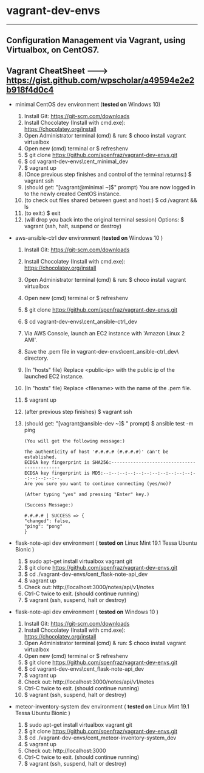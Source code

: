 # vagrant-dev-envs
----
Configuration Management via Vagrant, using Virtualbox, on
CentOS7.
----
Vagrant CheatSheet --->  https://gist.github.com/wpscholar/a49594e2e2b918f4d0c4
----
- minimal CentOS dev environment
    (**tested on** Windows 10)
    1. Install Git: https://git-scm.com/downloads
    2. Install Chocolatey (Install with cmd.exe): https://chocolatey.org/install
    3. Open Administrator terminal (cmd) & run: $ choco install vagrant virtualbox
    4. Open new (cmd) terminal or $ refreshenv
    5. $ git clone https://github.com/spenfraz/vagrant-dev-envs.git
    6. $ cd vagrant-dev-envs\cent_minimal_dev
    7. $ vagrant up
    8. (Once previous step finishes and control of the terminal returns:) $ vagrant ssh
    9. (should get: "[vagrant@minimal ~]$" prompt) You are now logged in to the newly created CentOS instance.
    10. (to check out files shared between guest and host:) $ cd /vagrant && ls
    11. (to exit:) $ exit
    12. (will drop you back into the original terminal session)  Options:  $ vagrant (ssh, halt, suspend or destroy)
    
- aws-ansible-ctrl dev environment
    (**tested on** Windows 10 )
    1. Install Git:  https://git-scm.com/downloads
    2. Install Chocolatey (Install with cmd.exe): https://chocolatey.org/install
    3. Open Administrator terminal (cmd) & run: $ choco install vagrant virtualbox
    4. Open new (cmd) terminal or $ refreshenv
    5. $ git clone https://github.com/spenfraz/vagrant-dev-envs.git
    6. $ cd vagrant-dev-envs\cent_ansible-ctrl_dev
    7. Via AWS Console, launch an EC2 instance with 'Amazon Linux 2 AMI'.
    8. Save the .pem file in vagrant-dev-envs\cent_ansible-ctrl_dev\ directory.
    9. (In "hosts" file) Replace <public-ip\> with the public ip of the launched EC2 instance.
    10. (In "hosts" file) Replace <filename\> with the name of the .pem file.
    11. $ vagrant up
    12. (after previous step finishes) $ vagrant ssh
    13. (should get: "[vagrant@ansible-dev ~]$ " prompt) $ ansible test -m ping
            
            (You will get the following message:)
        
            The authenticity of host '#.#.#.# (#.#.#.#)' can't be established.
            ECDSA key fingerprint is SHA256:--------------------------------------------
            ECDSA key fingerprint is MD5:--:--:--:--:--:--:--:--:--:--:--:--:--:--:--:--.
            Are you sure you want to continue connecting (yes/no)?
        
            (After typing "yes" and pressing "Enter" key.)
        
            (Success Message:)
        
            #.#.#.# | SUCCESS => {
            "changed": false, 
            "ping": "pong"
            }
        
- flask-note-api dev environment
    ( **tested on** Linux Mint 19.1 Tessa Ubuntu Bionic )
    1.  $ sudo apt-get install virtualbox vagrant git
    2.  $ git clone https://github.com/spenfraz/vagrant-dev-envs.git
    3.  $ cd ./vagrant-dev-envs/cent_flask-note-api_dev
    4.  $ vagrant up
    5.  Check out:  http://localhost:3000/notes/api/v1/notes
    5.  Ctrl-C twice to exit. (should continue running)
    6.  $ vagrant (ssh, suspend, halt or destroy)
    
 - flask-note-api dev environment
    ( **tested on** Windows 10 )
    1.  Install Git:   https://git-scm.com/downloads
    2.  Install Chocolatey (Install with cmd.exe):   https://chocolatey.org/install
    3.  Open Administrator terminal (cmd) & run:  $ choco install vagrant virtualbox
    4.  Open new (cmd) terminal or $ refreshenv
    5.  $ git clone https://github.com/spenfraz/vagrant-dev-envs.git
    6.  $ cd vagrant-dev-envs\cent_flask-note-api_dev
    7.  $ vagrant up
    8.  Check out:  http://localhost:3000/notes/api/v1/notes
    9.  Ctrl-C twice to exit. (should continue running)
    10.  $ vagrant (ssh, suspend, halt or destroy)
    
- meteor-inventory-system dev environment
    ( **tested on** Linux Mint 19.1 Tessa Ubuntu Bionic )
    1.  $ sudo apt-get install virtualbox vagrant git
    2.  $ git clone https://github.com/spenfraz/vagrant-dev-envs.git
    3.  $ cd ./vagrant-dev-envs/cent_meteor-inventory-system_dev
    4.  $ vagrant up
    5.  Check out:  http://localhost:3000
    5.  Ctrl-C twice to exit. (should continue running)
    6.  $ vagrant (ssh, suspend, halt or destroy)
